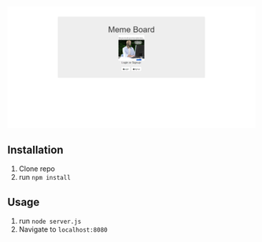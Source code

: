![Cafezinho Screenshot](public/img/memeBoardReadme.png)
## Installation

1. Clone repo
2. run `npm install`

## Usage

1. run `node server.js`
2. Navigate to `localhost:8080`